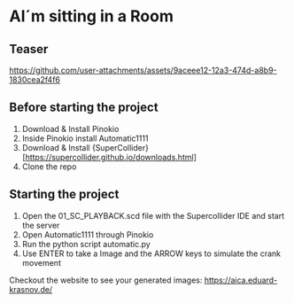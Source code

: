# AI´m sitting in a Room

## Teaser
https://github.com/user-attachments/assets/9aceee12-12a3-474d-a8b9-1830cea2f4f6

## Before starting the project

1. Download & Install Pinokio
2. Inside Pinokio install Automatic1111
3. Download & Install {SuperCollider}[https://supercollider.github.io/downloads.html]
4. Clone the repo


## Starting the project

1. Open the 01_SC_PLAYBACK.scd file with the Supercollider IDE and start the server 
2. Open Automatic1111 through Pinokio
3. Run the python script automatic.py
4. Use ENTER to take a Image and the ARROW keys to simulate the crank movement



Checkout the website to see your generated images:
https://aica.eduard-krasnov.de/
